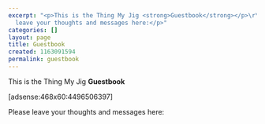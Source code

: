 ```yaml
---
excerpt: "<p>This is the Thing My Jig <strong>Guestbook</strong></p>\r\n[adsense:468x60:1:1]\r\n<p>Please
  leave your thoughts and messages here:</p>"
categories: []
layout: page
title: Guestbook
created: 1163091594
permalink: guestbook
---
```

<p>This is the Thing My Jig <strong>Guestbook</strong></p><p>[adsense:468x60:4496506397]</p><p>Please leave your thoughts and messages here:</p>
